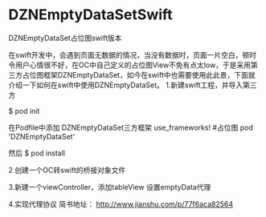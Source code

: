 # DZNEmptyDataSetSwift
DZNEmptyDataSet占位图swift版本


在swift开发中，会遇到页面无数据的情况，当没有数据时，页面一片空白，顿时令用户心情很不好，在OC中自己定义的占位图View不免有点太low，于是采用第三方占位图框架DZNEmptyDataSet，如今在swift中也需要使用此此景，下面就介绍一下如何在swift中使用DZNEmptyDataSet。
1.新建swift工程，并导入第三方

$ pod init

在Podfile中添加  DZNEmptyDataSet三方框架
use_frameworks!
#占位图
pod 'DZNEmptyDataSet'

然后
$ pod install

2 创建一个OC转swift的桥接对象文件

3.新建一个viewController，添加tableView 设置emptyData代理

4.实现代理协议
简书地址： http://www.jianshu.com/p/77f6aca82564

